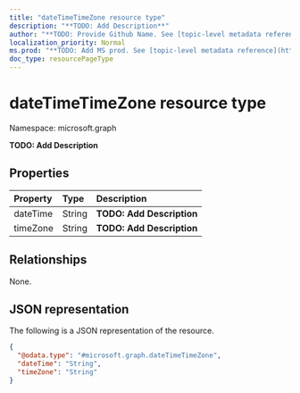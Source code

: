 ```yaml
---
title: "dateTimeTimeZone resource type"
description: "**TODO: Add Description**"
author: "**TODO: Provide Github Name. See [topic-level metadata reference](https://msgo.azurewebsites.net/add/document/guidelines/metadata.html#topic-level-metadata)**"
localization_priority: Normal
ms.prod: "**TODO: Add MS prod. See [topic-level metadata reference](https://msgo.azurewebsites.net/add/document/guidelines/metadata.html#topic-level-metadata)**"
doc_type: resourcePageType
---
```


# dateTimeTimeZone resource type

Namespace: microsoft.graph

**TODO: Add Description**

## Properties
|Property|Type|Description|
|:---|:---|:---|
|dateTime|String|**TODO: Add Description**|
|timeZone|String|**TODO: Add Description**|

## Relationships
None.

## JSON representation
The following is a JSON representation of the resource.
<!-- {
  "blockType": "resource",
  "@odata.type": "microsoft.graph.dateTimeTimeZone"
}
-->
``` json
{
  "@odata.type": "#microsoft.graph.dateTimeTimeZone",
  "dateTime": "String",
  "timeZone": "String"
}
```

